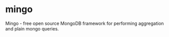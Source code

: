 mingo
=====

Mingo - free open source MongoDB framework for performing aggregation and plain mongo queries. 
